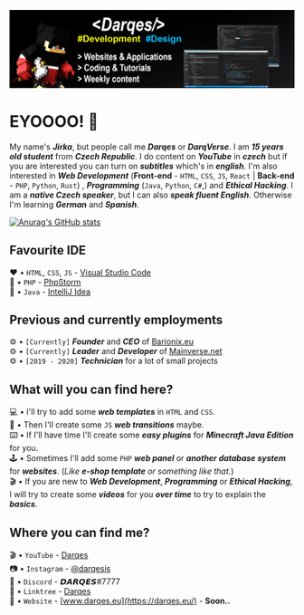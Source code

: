 ![Design and Development](https://github.com/Darqes/Darqes/blob/main/Banner.png/)

# EYOOOO! 👋

My name's ***Jirka***, but people call me ***Darqes*** or ***DarqVerse***. I am ***15 years old student*** from ***Czech Republic***. I do content on ***YouTube*** in ***czech*** but if you are interested you can turn on ***subtitles*** which's in ***english***.
I'm also interested in ***Web Development*** (**Front-end** - `HTML`, `CSS`, `JS`, `React` | **Back-end** - `PHP`, `Python`, `Rust`)  , ***Programming*** (`Java`, `Python`, `C#`,) and ***Ethical Hacking***.
I am a ***native Czech speaker***, but I can also ***speak fluent English***. Otherwise I'm learning ***German*** and ***Spanish***.

[![Anurag's GitHub stats](https://github-readme-stats.vercel.app/api?username=Darqes)](https://github.com/anuraghazra/github-readme-stats)


## Favourite IDE

❤️ • `HTML`, `CSS`, `JS` - [Visual Studio Code](https://code.visualstudio.com/) <br>
💜 • `PHP` - [PhpStorm](https://www.jetbrains.com/phpstorm/) <br>
🧡 • `Java` - [IntelliJ Idea](https://www.jetbrains.com/idea/)


## Previous and currently employments

⚙️ • `[Currently]` ***Founder*** and ***CEO*** of [Barionix.eu](https://barionix.eu/) <br>
⚙️ • `[Currently]` ***Leader*** and ***Developer*** of [Mainverse.net]('http://mainverse.net/') <br>
⚙️ • `[2019 - 2020]` ***Technician*** for a lot of small projects



## What will you can find here?

💻 • I'll try to add some ***web templates*** in `HTML` and `CSS`.<br>
📲 • Then I'll create some `JS` ***web transitions*** maybe.<br>
⌨️ • If I'll have time I'll create some ***easy plugins*** for ***Minecraft Java Edition*** for you.<br>
🕹 • Sometimes I'll add some `PHP` ***web panel*** or ***another database system*** for ***websites***. (*Like* ***e-shop template*** *or something like that.*)<br>
🎬 • If you are new to ***Web Development***, ***Programming*** or ***Ethical Hacking***, I will try to create some ***videos*** for you ***over time*** to try to explain the ***basics***.


## Where you can find me?

🎬 • `YouTube` - [Darqes](https://youtube.com/darqes/) <br>
📷 • `Instagram` - [@darqesis](https://instagram.com/darqesis/) <br>
💬 • `Discord` - 𝘿𝘼𝙍𝙌𝙀𝙎#7777 <br>
📣 • `Linktree` - [Darqes](https://linktr.ee/darqes/) <br>
📌 • `Website` - [www.darqes.eu](https://darqes.eu/) - **Soon..**
